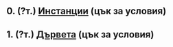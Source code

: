 ## 0. (?т.) [Инстанции] \(цък за условия\)

## 1. (?т.) [Дървета] \(цък за условия\)

[Инстанции]: INSTANCES-TASKS.md
[Дървета]: TREES-TASKS.md
